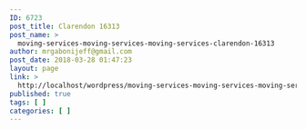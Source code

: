 ```yaml
---
ID: 6723
post_title: Clarendon 16313
post_name: >
  moving-services-moving-services-moving-services-clarendon-16313
author: mrgabonijeff@gmail.com
post_date: 2018-03-28 01:47:23
layout: page
link: >
  http://localhost/wordpress/moving-services-moving-services-moving-services-clarendon-16313/
published: true
tags: [ ]
categories: [ ]
---
```


